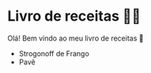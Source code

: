 # Livro de receitas :man_cook:



Olá! Bem vindo ao meu livro de receitas :wave:

- Strogonoff de Frango
- Pavê
